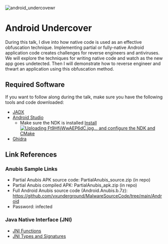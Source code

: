 
![android_undercovewr](https://user-images.githubusercontent.com/123765654/234373954-eecb21ac-30d4-4d22-bc55-43944117e332.jpg)


# Android Undercover
During this talk, I dive into how native code is used as an effective obfuscation technique. Implementing partial or fully-native Android application code creates challenges for reverse engineers and antiviruses. We will explore the techniques for writing native code and watch as the new app goes undetected. Then I will demonstrate how to reverse engineer and thwart an application using this obfuscation method.

## Required Software
If you want to follow along during the talk, make sure you have the following tools and code downloaded:

- [JADX](https://github.com/skylot/jadx)
- [Android Studio](https://developer.android.com/studio)
  - Make sure the NDK is installed [Install ![Uploading Ft9HfijWwAEP6dC.jpg…]()
and configure the NDK and CMake](https://developer.android.com/studio/projects/install-ndk)
- [Ghidra](https://ghidra-sre.org/)

## Link References

### Anubis Sample Links
- Partial Anubis APK source code: PartialAnubis_source.zip (in repo)
- Partial Anubis compiled APK: PartialAnubis_apk.zip (in repo)
- Full Android Anubis source code (Android.Anubis.b.7z): https://github.com/vxunderground/MalwareSourceCode/tree/main/Android
- Password: infected

### Java Native Interface (JNI)
- [JNI Functions](https://docs.oracle.com/javase/7/docs/technotes/guides/jni/spec/functions.html)
- [JNI Types and Signatures](https://docs.oracle.com/javase/8/docs/technotes/guides/jni/spec/types.html#type_signatures)
